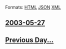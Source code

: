 
Formats: [HTML](2003/05/27/index.html)  [JSON](2003/05/27/index.json)  [XML](2003/05/27/index.xml)  

## [2003-05-27](/news/2003/05/27/index.md)

## [Previous Day...](/news/2003/05/26/index.md)

